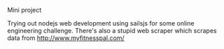 Mini project

Trying out nodejs web development using sailsjs for some online engineering challenge.
There's also a stupid web scraper which scrapes data from http://www.myfitnesspal.com/